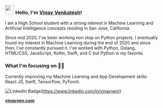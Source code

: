 ### <img src="https://media.giphy.com/media/hvRJCLFzcasrR4ia7z/giphy.gif" width="30px"> Hello, I'm [Vinay Venkatesh](https://www.vinayven.com)!

I am a High School student with a strong interest in Machine Learning and Artificial Intelligence concepts residing in San Jose, California.

Since mid 2020, I've been working non stop on Python projects. I eventually found my interest in Machine Learning during the end of 2020 and since then, I've constantly pursued it. I've worked with Python, Golang, HTML/CSS, JavaScript, Kotlin, Swift, and C but Python is my favorite.

### What I'm focusing on 👨‍💻

Currently improving my Machine Learning and App Development skills: React JS, Swift, Tensorflow, PyTorch.<br />

![Linkedin Badge](https://img.shields.io/badge/-LinkedIn-blue?style=flat-square&logo=Linkedin&logoColor=white&link=https://www.linkedin.com/in/harshkumarkhatri/)(https://www.linkedin.com/in/vinayven/)

**[vinayven.com](https://www.vinayven.com/)**
